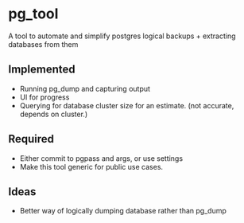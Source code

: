 # pg_tool

A tool to automate and simplify postgres logical backups + extracting databases from them

## Implemented

- Running pg_dump and capturing output
- UI for progress
- Querying for database cluster size for an estimate. (not accurate, depends on cluster.)

## Required

- Either commit to pgpass and args, or use settings
- Make this tool generic for public use cases.

## Ideas

- Better way of logically dumping database rather than pg_dump